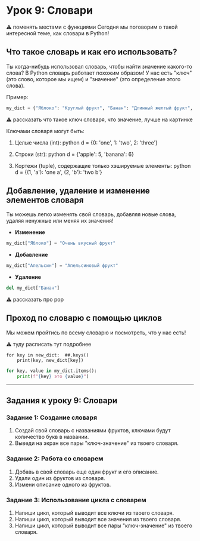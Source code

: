 # Урок 9: Словари


⚠️ поменять местами с функциями
Сегодня мы поговорим о такой интересной теме, как словари в Python!

## Что такое словарь и как его использовать?

Ты когда-нибудь использовал словарь, чтобы найти значение какого-то слова? В Python словарь работает похожим образом! У нас есть "ключ" (это слово, которое мы ищем) и "значение" (это определение этого слова).

Пример:
```python
my_dict = {"Яблоко": "Круглый фрукт", "Банан": "Длинный желтый фрукт", "Персик": "Фрукт с косточкой внутри"}
```

⚠️ рассказать что такое ключ словаря, что значение, лучше на картинке

Ключами словаря могут быть:

1. Целые числа (int): 
python
d = {0: 'one', 1: 'two', 2: 'three'}

2. Строки (str):
python
d = {'apple': 5, 'banana': 6}

3. Кортежи (tuple), содержащие только хэшируемые элементы:
python
d = {(1, 'a'): 'one a', (2, 'b'): 'two b'}




## Добавление, удаление и изменение элементов словаря

Ты можешь легко изменять свой словарь, добавляя новые слова, удаляя ненужные или меняя их значения!

- **Изменение**  
```python
my_dict["Яблоко"] = "Очень вкусный фрукт"
```

- **Добавление**  
```python
my_dict["Апельсин"] = "Апельсиновый фрукт"
```

- **Удаление**  
```python
del my_dict["Банан"]
```

⚠️ рассказать про pop


## Проход по словарю с помощью циклов

Мы можем пройтись по всему словарю и посмотреть, что у нас есть!

⚠️ туду расписать тут подробнее
```
for key in new_dict:  ##.keys()
    print(key, new_dict[key])
```

```python
for key, value in my_dict.items():
    print(f"{key} это {value}")
```



---

## Задания к уроку 9: Словари

### Задание 1: Создание словаря
1. Создай свой словарь с названиями фруктов, ключами будут количество букв в названии.
2. Выведи на экран все пары "ключ-значение" из твоего словаря.

### Задание 2: Работа со словарем
1. Добавь в свой словарь еще один фрукт и его описание.
2. Удали один из фруктов из словаря.
3. Измени описание одного из фруктов.

### Задание 3: Использование цикла с словарем
1. Напиши цикл, который выводит все ключи из твоего словаря.
2. Напиши цикл, который выводит все значения из твоего словаря.
3. Напиши цикл, который выводит все пары "ключ-значение" из твоего словаря.

